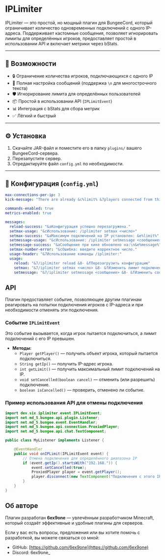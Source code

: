 # IPLimiter

IPLimiter — это простой, но мощный плагин для BungeeCord, который ограничивает количество одновременных подключений с одного IP-адреса. Поддерживает кастомные сообщения, позволяет игнорировать лимиты для определённых игроков, предоставляет простой в использовании API и включает метрики через bStats.

---

## 🚀 Возможности

- 🔒 Ограничение количества игроков, подключающихся с одного IP
- 📃 Полная настройка сообщений (поддержка `\n` для многострочного текста)
- 🛡️ Игнорирование лимита для определённых пользователей
- 📦 Простой в использовании API (`IPLimitEvent`)
- 📊 Интеграция с bStats для сбора метрик
- ✅ Лёгкий и быстрый

---

## ⚙️ Установка

1. Скачайте JAR-файл и поместите его в папку `plugins/` вашего BungeeCord-сервера.
2. Перезапустите сервер.
3. Отредактируйте файл `config.yml` по необходимости.

---

## 📁 Конфигурация (`config.yml`)

```yaml
max-connections-per-ip: 3
kick-message: "There are already &c%limit% &7players connected from this IP!"

commands-enabled: true
metrics-enabled: true

messages:
  reload-success: "&aКонфигурация успешно перезагружена."
  setmax-usage: "&cИспользование: /iplimiter setmax <число>"
  setmax-success: "&aМаксимум подключений на IP установлен: &e%limit%"
  setmessage-usage: "&cИспользование: /iplimiter setmessage <сообщение>"
  setmessage-success: "&aСообщение при кике обновлено на:\n&e%message%"
  setmax-number-error: "&cОшибка: введите корректное число."
  usage-header: "&7Использование команды /iplimiter:"
  usage:
    reload: "&7/iplimiter reload &8- &fПерезагрузить конфигурацию"
    setmax: "&7/iplimiter setmax <число> &8- &fИзменить лимит подключений"
    setmessage: "&7/iplimiter setmessage <сообщение> &8- &fИзменить сообщение кика"
```

## API

Плагин предоставляет событие, позволяющее другим плагинам реагировать на попытки подключения игроков с IP-адреса и при необходимости отменять эти подключения.

### Событие `IPLimitEvent`

Это событие вызывается, когда игрок пытается подключиться, а лимит подключений с его IP превышен.

- **Методы:**
    - `Player getPlayer()` — получить объект игрока, который пытается подключиться.
    - `String getIp()` — получить IP-адрес игрока.
    - `int getLimit()` — получить максимальный лимит подключений на IP.
    - `void setCancelled(boolean cancel)` — отменить (или разрешить) подключение.
    - `boolean isCancelled()` — проверить, отменено ли событие.

### Пример использования API для отмены подключения

```java
import dev.six.iplimiter.event.IPLimitEvent;
import net.md_5.bungee.api.plugin.Listener;
import net.md_5.bungee.event.EventHandler;
import net.md_5.bungee.api.connection.ProxiedPlayer;
import net.md_5.bungee.api.chat.TextComponent;

public class MyListener implements Listener {

    @EventHandler
    public void onIPLimit(IPLimitEvent event) {
        // Отмена подключения для определённого диапазона IP
        if (event.getIp().startsWith("192.168.")) {
            event.setCancelled(true);
            ProxiedPlayer player = event.getPlayer();
            player.disconnect(new TextComponent("Подключения с этого IP запрещены."));
        }
    }
}
```

## Об авторе

Плагин разработан **6ex9one** — увлечённым разработчиком Minecraft, который создаёт эффективные и удобные плагины для серверов.

Если у вас есть вопросы, предложения или вы хотите помочь с разработкой, вы можете связаться со мной:

- GitHub: [https://github.com/6ex9one](https://github.com/6ex9one)
- Discord: 6ex9one_
